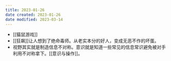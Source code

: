 ```yaml
---
title: 2023-01-26
date created: 2023-01-26
date modified: 2023-03-14
---
```

- [[猫鼠游戏]]
- [[狂飙]]让人想到了绝命毒师。从老实本分的好人，变成无恶不作的坏蛋。
- 视野其实就是制造信息不对称。意识就是知道一些常见的信息常识避免被对手利用不对称拿下。[[意识与操作]]。
